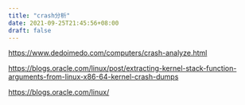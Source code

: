 ```yaml
---
title: "crash分析"
date: 2021-09-25T21:45:56+08:00
draft: false
---
```



https://www.dedoimedo.com/computers/crash-analyze.html


https://blogs.oracle.com/linux/post/extracting-kernel-stack-function-arguments-from-linux-x86-64-kernel-crash-dumps

https://blogs.oracle.com/linux/